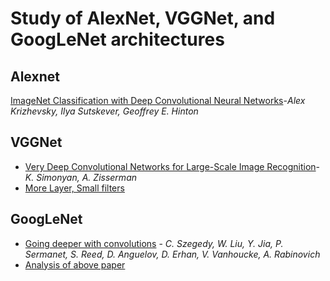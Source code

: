 # Study of AlexNet, VGGNet, and GoogLeNet architectures

## Alexnet
[ImageNet Classification with Deep Convolutional Neural Networks](https://papers.nips.cc/paper/4824-imagenet-classification-with-deep-convolutional-neural-networks.pdf)-*Alex Krizhevsky, Ilya Sutskever, Geoffrey E. Hinton*

## VGGNet
* [Very Deep Convolutional Networks for Large-Scale Image Recognition](https://arxiv.org/pdf/1409.1556.pdf)-*K. Simonyan, A. Zisserman*
* [More Layer, Small filters](https://guillaumebrg.wordpress.com/2016/02/13/adopting-the-vgg-net-approach-more-layers-smaller-filters/)

## GoogLeNet
* [Going deeper with convolutions](https://arxiv.org/pdf/1409.4842.pdf) - *C. Szegedy, W. Liu, Y. Jia, P. Sermanet, S. Reed,
D. Anguelov, D. Erhan, V. Vanhoucke, A. Rabinovich*
* [Analysis of above paper](http://wikicoursenote.com/wiki/GoingDeeperWithConvolutions)
